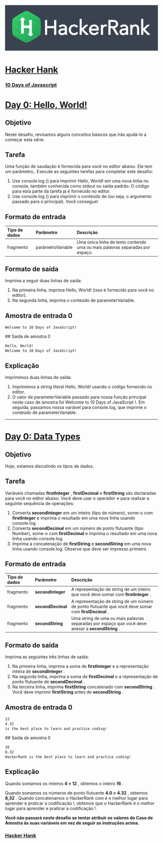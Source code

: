 # ![hancker_hank.png](https://github.com/kakanew/Hacker_Hank/blob/master/hackerrank.jpg?raw=true)

# [Hacker Hank](https://github.com/kakanew/Hacker_Hank)

### [10 Days of Javascript](https://github.com/kakanew/Hacker_Hank/tree/master/10_Days_of_Javascript)

# [Day 0: Hello, World!](https://github.com/kakanew/Hacker_Hank/blob/master/10_Days_of_Javascript/Day_0/Day_0_Hello_World.js)

## Objetivo

Neste desafio, revisamos alguns conceitos básicos que irão ajudá-lo a começar esta série.

## Tarefa

Uma função de saudação é fornecida para você no editor abaixo. Ele tem um parâmetro,. Execute as seguintes tarefas para completar este desafio:

1. Use console.log () para imprimir Hello, World! em uma nova linha no console, também conhecida como stdout ou saída padrão. O código para esta parte da tarefa já é fornecido no editor.
2. Use console.log () para imprimir o conteúdo de (ou seja, o argumento passado para o principal).
   Você consegue!

## Formato de entrada

| Tipo de dados | Parâmetro         | Descrição                                                    |
| :------------ | :---------------- | :----------------------------------------------------------- |
| fragmento     | parâmetroVariable | Uma única linha de texto contendo uma ou mais palavras separadas por espaço. |

## Formato de saída

Imprima a seguir duas linhas de saída:

1. Na primeira linha, imprima Hello, World! (isso é fornecido para você no editor).
2. Na segunda linha, imprima o conteúdo de parameterVariable.

## Amostra de entrada 0

```
Welcome to 10 Days of JavaScript!
```

\## Saída de amostra 0

```
Hello, World!
Welcome to 10 Days of JavaScript!
```

## Explicação

Imprimimos duas linhas de saída:

1. Imprimimos a string literal Hello, World! usando o código fornecido no editor.
2. O valor de parameterVariable passado para nossa função principal neste caso de amostra foi Welcome to 10 Days of JavaScript !. Em seguida, passamos nossa variável para console.log, que imprime o conteúdo de parameterVariable.

------

# [Day 0: Data Types](https://github.com/kakanew/Hacker_Hank/blob/master/10_Days_of_Javascript/Day_0/Day_0_Data_Types.js)

## Objetivo

Hoje, estamos discutindo os tipos de dados.

## Tarefa

Variáveis chamadas **firstInteger** , **firstDecimal** e **firstString** são declaradas para você no editor abaixo. Você deve usar o operador **+** para realizar a seguinte sequência de operações:

1. Converta **secondInteger** em um inteiro (tipo de número), some-o com **firstInteger** e imprima o resultado em uma nova linha usando console.log.
2. Converta **secondDecimal** em um número de ponto flutuante (tipo Number), some-o com **firstDecimal** e imprima o resultado em uma nova linha usando console.log.
3. Imprima a concatenação de **firstString** e **secondString** em uma nova linha usando console.log. Observe que deve ser impresso primeiro.

## Formato de entrada

| Tipo de dados | Parâmetro         | Descrição                                                    |
| :------------ | :---------------- | :----------------------------------------------------------- |
| fragmento     | **secondInteger** | A representação de string de um inteiro que você deve somar com **firstInteger** . |
| fragmento     | **secondDecimal** | A representação de string de um número de ponto flutuante que você deve somar com **firstDecimal** . |
| fragmento     | **secondString**  | Uma string de uma ou mais palavras separadas por espaço que você deve anexar a **secondString** . |

## Formato de saída

Imprima as seguintes três linhas de saída:

1. Na primeira linha, imprima a soma de **firstInteger** e a representação inteira de **secondInteger** .
2. Na segunda linha, imprima a soma de **firstDecimal** e a representação de ponto flutuante de **secondDecimal** .
3. Na terceira linha, imprima **firstString** concatenado com **secondString** . Você deve imprimir **firstString** antes de **secondString** .

## Amostra de entrada 0

```
12
4.32
is the best place to learn and practice coding!
```

\## Saída de amostra 0

```
16
8.32
HackerRank is the best place to learn and practice coding!
```

## Explicação

Quando somamos os inteiros **4** e **12** , obtemos o inteiro **16** .

Quando somamos os números de ponto flutuante **4.0** e **4.32** , obtemos **8,32** . Quando concatenamos o HackerRank com é o melhor lugar para aprender e praticar a codificação !, obtemos que o HackerRank é o melhor lugar para aprender e praticar a codificação !.

**Você não passará neste desafio se tentar atribuir os valores do Caso de Amostra às suas variáveis em vez de seguir as instruções acima.**

### [Hacker Hank](https://github.com/kakanew/Hacker_Hank)